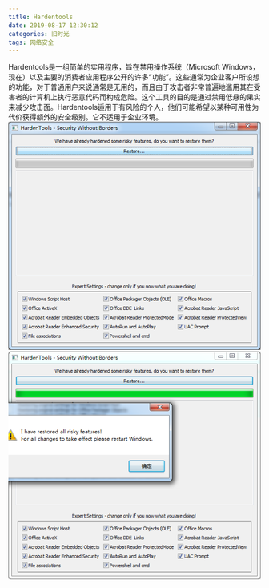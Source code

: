 ```yaml
---
title: Hardentools
date: 2019-08-17 12:30:12
categories: 旧时光
tags: 网络安全
---
```

Hardentools是一组简单的实用程序，旨在禁用操作系统（Microsoft Windows，现在）以及主要的消费者应用程序公开的许多“功能”。这些通常为企业客户所设想的功能，对于普通用户来说通常是无用的，而且由于攻击者非常普遍地滥用其在受害者的计算机上执行恶意代码而构成危险。这个工具的目的是通过禁用低悬的果实来减少攻击面。Hardentools适用于有风险的个人，他们可能希望以某种可用性为代价获得额外的安全级别。它不适用于企业环境。
![1](Hardentools/1.png)
![2](Hardentools/2.png)
